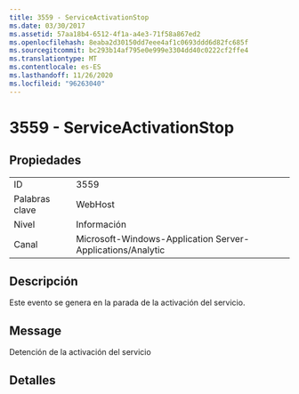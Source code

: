 ```yaml
---
title: 3559 - ServiceActivationStop
ms.date: 03/30/2017
ms.assetid: 57aa18b4-6512-4f1a-a4e3-71f58a867ed2
ms.openlocfilehash: 8eaba2d30150dd7eee4af1c0693ddd6d82fc685f
ms.sourcegitcommit: bc293b14af795e0e999e3304dd40c0222cf2ffe4
ms.translationtype: MT
ms.contentlocale: es-ES
ms.lasthandoff: 11/26/2020
ms.locfileid: "96263040"
---
```

# <a name="3559---serviceactivationstop"></a>3559 - ServiceActivationStop

## <a name="properties"></a>Propiedades  
  
|||  
|-|-|  
|ID|3559|  
|Palabras clave|WebHost|  
|Nivel|Información|  
|Canal|Microsoft-Windows-Application Server-Applications/Analytic|  
  
## <a name="description"></a>Descripción  

 Este evento se genera en la parada de la activación del servicio.  
  
## <a name="message"></a>Message  

 Detención de la activación del servicio  
  
## <a name="details"></a>Detalles

